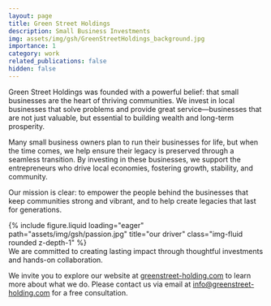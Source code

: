 ```yaml
---
layout: page
title: Green Street Holdings
description: Small Business Investments
img: assets/img/gsh/GreenStreetHoldings_background.jpg
importance: 1
category: work
related_publications: false
hidden: false
---
```


Green Street Holdings was founded with a powerful belief: that small businesses are the heart of thriving communities. We invest in local businesses that solve problems and provide great service—businesses that are not just valuable, but essential to building wealth and long-term prosperity.

Many small business owners plan to run their businesses for life, but when the time comes, we help ensure their legacy is preserved through a seamless transition. By investing in these businesses, we support the entrepreneurs who drive local economies, fostering growth, stability, and community.

Our mission is clear: to empower the people behind the businesses that keep communities strong and vibrant, and to help create legacies that last for generations.

<div class="row">
    <div class="col-sm mt-3 mt-md-0">
        {% include figure.liquid loading="eager" path="assets/img/gsh/passion.jpg" title="our driver" class="img-fluid rounded z-depth-1" %}
    </div>
</div>
<div class="caption">
    We are committed to creating lasting impact through thoughtful investments and hands-on collaboration.
</div>

We invite you to explore our website at [greenstreet-holding.com](https://greenstreet-holding.com) to learn more about what we do. Please contact us via email at [info@greenstreet-holding.com](mailto:info@greenstreet-holding.com) for a free consultation.